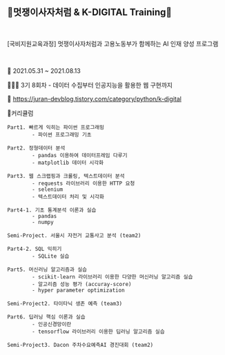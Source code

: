 ## 🦁멋쟁이사자처럼 & K-DIGITAL Training🦁 

<br>

[국비지원교육과정] 멋쟁이사자처럼과 고용노동부가 함께하는 AI 인재 양성 프로그램

<br>

📅 2021.05.31 ~ 2021.08.13

👩🏻‍💻 3기 8회차 - 데이터 수집부터 인공지능을 활용한 웹 구현까지

📌 https://juran-devblog.tistory.com/category/python/k-digital

📝커리큘럼

    Part1. 빠르게 익히는 파이썬 프로그래밍
            - 파이썬 프로그래밍 기초
              
    Part2. 정형데이터 분석
            - pandas 이용하여 데이터프레임 다루기
            - matplotlib 데이터 시각화

    Part3. 웹 스크랩핑과 크롤링, 텍스트데이터 분석
            - requests 라이브러리 이용한 HTTP 요청
            - selenium
            - 텍스트데이터 처리 및 시각화

    Part4-1. 기초 통계분석 이론과 실습
            - pandas
            - numpy
              
    Semi-Project. 서울시 자전거 교통사고 분석 (team2)

    Part4-2. SQL 익히기
            - SQLite 실습

    Part5. 머신러닝 알고리즘과 실습
            - scikit-learn 라이브러리 이용한 다양한 머신러닝 알고리즘 실습
            - 알고리즘 성능 평가 (accuray-score)
            - hyper parameter optimization

    Semi-Project2. 타이타닉 생존 예측 (team3)

    Part6. 딥러닝 핵심 이론과 실습
            - 인공신경망이란
            - tensorflow 라이브러리 이용한 딥러닝 알고리즘 실습
            
    Semi-Project3. Dacon 주차수요예측AI 경진대회 (team2)

